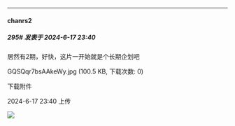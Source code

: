 ﻿
*****

####  chanrs2  
##### 295#       发表于 2024-6-17 23:40

居然有2期，好快，这片一开始就是个长期企划吧

GQSQqr7bsAAkeWy.jpg
(100.5 KB, 下载次数: 0)

下载附件

2024-6-17 23:40 上传

<img src="https://img.saraba1st.com/forum/202406/17/234003swfywwjw2b2mo2uo.jpg" referrerpolicy="no-referrer">

